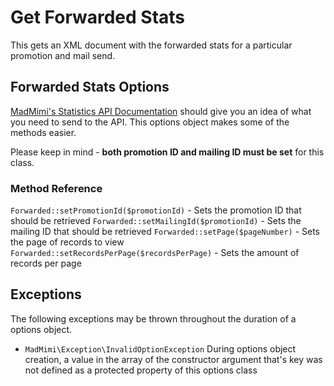 # Get Forwarded Stats

This gets an XML document with the forwarded stats for a particular promotion and mail send.

## Forwarded Stats Options

[MadMimi's Statistics API Documentation](https://madmimi.com/developer/statistics-api-methods) should give you an idea
of what you need to send to the API.  This options object makes some of the methods easier.  

Please keep in mind - **both promotion ID and mailing ID must be set** for this class.

### Method Reference

`Forwarded::setPromotionId($promotionId)` - Sets the promotion ID that should be retrieved
`Forwarded::setMailingId($promotionId)` - Sets the mailing ID that should be retrieved
`Forwarded::setPage($pageNumber)` - Sets the page of records to view
`Forwarded::setRecordsPerPage($recordsPerPage)` - Sets the amount of records per page

## Exceptions

The following exceptions may be thrown throughout the duration of a options object.  

- `MadMimi\Exception\InvalidOptionException` During options object creation, a value in the array of the constructor argument that's key was not defined as a protected property of this options class
